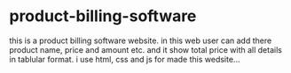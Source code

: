 # product-billing-software
this is a product billing software website. in this web user can add there product name, price and amount etc. and it show total price with all details in tablular format. i use html, css and js for made this wedsite...
